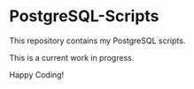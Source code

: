 # PostgreSQL-Scripts
This repository contains my PostgreSQL scripts.

This is a current work in progress.

Happy Coding!
